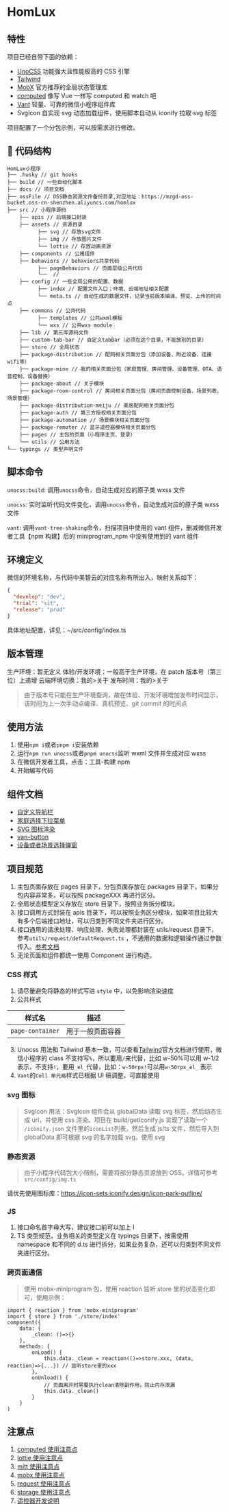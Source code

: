 # HomLux

## 特性

项目已经自带下面的依赖：

- [UnoCSS](https://github.com/MellowCo/unocss-preset-weapp) 功能强大且性能极高的 CSS 引擎
- [Tailwind](https://tailwindcss.com/docs/installation)
- [MobX](https://github.com/wechat-miniprogram/mobx-miniprogram-bindings) 官方推荐的全局状态管理库
- [computed](https://github.com/wechat-miniprogram/computed) 像写 Vue 一样写 computed 和 watch 吧
- [Vant](https://vant-contrib.gitee.io/vant-weapp) 轻量、可靠的微信小程序组件库
- SvgIcon 自实现 svg 动态加载组件，使用脚本自动从 iconify 拉取 svg 标签

项目配置了一个分包示例，可以按需求进行修改。

## 📁 代码结构

```
HomLux小程序
├── .husky // git hooks
├── build // 一些自动化脚本
├── docs // 项目文档
├── ossFile // OSS静态资源文件备份目录,对应地址：https://mzgd-oss-bucket.oss-cn-shenzhen.aliyuncs.com/homlux
├── src // 小程序源码
    ├── apis // 后端接口封装
    ├── assets // 资源目录
          ├── svg // 存放svg文件
          ├── img // 存放图片文件
          └── lottie // 存放动画资源
    ├── components // 公用组件
    ├── behaviors // behaviors共享代码
          ├── pageBehaviors // 页面层级公共代码
          └──  //
    ├── config // 一些全局公用的配置、数据
          ├── index // 配置文件入口；环境、云端地址相关配置
          └── meta.ts // 自动生成的数据文件，记录当前版本编译、预览、上传的时间点
    ├── commons // 公共代码
          ├── templates // 公共wxml模板
          └── wxs // 公共wxs module
    ├── lib // 第三库源码文件
    ├── custom-tab-bar // 自定义tabBar（必须在这个目录，不能放别的目录）
    ├── store // 全局状态
    ├── package-distribution // 配网相关页面分包（添加设备、附近设备、连接wifi等）
    ├── package-mine // 我的相关页面分包（家庭管理、房间管理、设备管理、OTA、语音控制、设备替换）
    ├── package-about // 关于模块
    ├── package-room-control // 房间相关页面分包（房间页面控制设备、场景列表、场景管理）
    ├── package-distribution-meiju // 美居配网相关页面分包
    ├── package-auth // 第三方授权相关页面分包
    ├── package-automation // 场景模块相关页面分包
    ├── package-remoter // 蓝牙遥控器模块相关页面分包
    ├── pages // 主包的页面（小程序主页、登录）
    └── utils // 公用方法
└── typings // 类型声明文件
```

## 脚本命令

`unocss:build`: 调用`unocss`命令，自动生成对应的原子类 wxss 文件

`unocss`: 实时监听代码文件变化，调用`unocss`命令，自动生成对应的原子类 wxss 文件

`vant`: 调用`vant-tree-shaking`命令，扫描项目中使用的 vant 组件，删减微信开发者工具【npm 构建】后的 miniprogram_npm 中没有使用到的 vant 组件

## 环境定义

微信的环境名称，与代码中美智云的对应名称有所出入，映射关系如下：

```json
{
  "develop": "dev",
  "trial": "sit",
  "release": "prod"
}
```

具体地址配置，详见：~/src/config/index.ts

## 版本管理

生产环境：暂无定义
体验/开发环境：一般高于生产环境，在 patch 版本号（第三位）上递增
云端环境切换：我的>关于
发布时间：我的>关于

> 由于版本号只能在生产环境查询，故在体验、开发环境增加发布时间显示，该时间为上一次手动点编译、真机预览、git commit 的时间点

## 使用方法

1. 使用`npm i`或者`pnpm i`安装依赖
2. 运行`npm run unocss`或者`pnpm unocss`监听 wxml 文件并生成对应 wxss
3. 在微信开发者工具，点击：工具-构建 npm
4. 开始编写代码

## 组件文档

- [自定义导航栏](docs/components/custom-nav-bar.md)
- [家庭选择下拉菜单](docs/components/home-select-menu.md)
- [SVG 图标渲染](docs/components/svg-icon.md)
- [van-button](docs/components/van-button.md)
- [设备或者场景选择弹窗](docs/components/select-card-popup.md)

## 项目规范

1. 主包页面存放在 pages 目录下，分包页面存放在 packages 目录下，如果分包内容非常多，可以按照 packageXXX 再进行区分。
2. 全局状态模型定义存放在 store 目录下，按照业务拆分模块。
3. 接口调用方式封装在 apis 目录下，可以按照业务区分模块，如果项目比较大有多个后端接口地址，可以归类到不同文件夹进行区分。
4. 接口通用的请求处理、响应处理、失败处理都封装在 utils/request 目录下，参考`utils/request/defaultRequest.ts`
   ，不通用的数据和逻辑操作通过参数传入。[参考文档](docs/request使用说明.md)
5. 无论页面和组件都统一使用 Component 进行构造。

### CSS 样式

1. 请尽量避免将静态的样式写进 `style` 中，以免影响渲染速度
2. 公共样式

| 样式名           | 描述             |
| ---------------- | ---------------- |
| `page-container` | 用于一般页面容器 |

3. Unocss 用法和 Tailwind 基本一致，可以查看[Tailwind](https://tailwindcss.com/)官方文档进行使用，微信小程序的 class
   不支持写`%`，所以要用`/`来代替，比如 w-50%可以用 w-1/2 表示，不支持`!`，要用`_el_`代替，比如：`w-50rpx!`可以用`w-50rpx_el_`
   表示
4. `Vant`的`Cell 单元格`样式已根据 UI 稿调整。可直接使用

### svg 图标

> SvgIcon 用法：SvgIcon 组件会从 globalData 读取 svg 标签，然后动态生成 url，并使用 css 渲染。项目在 build/getIconify.js
> 实现了读取一个 `/iconify.json` 文件里的`iconList`列表，然后生成 js/ts 文件，然后导入到 globalData 即可根据 svg 的名字加载
> svg。使用
> svg

### 静态资源

> 由于小程序代码包大小限制，需要将部分静态资源放到 OSS。详情可参考`src/config/img.ts`

请优先使用图标库：https://icon-sets.iconify.design/icon-park-outline/

### JS

1. 接口命名首字母大写，建议接口前可以加上 I
2. TS 类型规范，业务相关的类型定义在 typings 目录下，按需使用 namespace 和不同的 d.ts 进行拆分，如果业务复杂，还可以归类到不同文件夹进行区分。

### 跨页面通信

> 使用 mobx-miniprogram 包，使用 reaction 监听 store 里的状态变化即可，使用示例：

```
import { reaction } from 'mobx-miniprogram'
import { store } from './store/index'
component({
    data: {
        _clean: ()=>{}
    },
    methods: {
        onLoad() {
            this.data._clean = reaction(()=>store.xxx, (data, reaction)=>{...}) // 监听store里的xxx
        },
        onUnload() {
            // 页面离开时需要执行clean清除副作用，防止内存泄漏
            this.data._clean()
        }
    }
)
```

## 注意点

1. [computed 使用注意点](./docs/computed使用说明.md)
2. [lottie 使用注意点](./docs/lottie使用说明.md)
3. [mitt 使用注意点](./docs/mitt使用说明.md)
4. [mobx 使用注意点](./docs/mobx使用说明.md)
5. [request 使用注意点](./docs/request使用说明.md)
6. [storage 使用注意点](./docs/storage使用说明.md)
7. [遥控器开发说明](./docs/遥控器开发说明.md)
